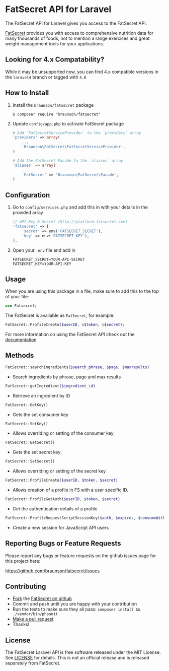 FatSecret API for Laravel
============================

The FatSecret API for Laravel gives you access to the FatSecret API.

[FatSecret](http://platform.fatsecret.com/api) provides you with access to comprehensive nutrition data for many thousands of foods, not to mention a range exercises and great weight management tools for your applications.

Looking for 4.x Compatability?
-------------
While it may be unsupported now, you can find 4.x compatible versions in the `laravel4` branch or tagged with `4.0`

How to Install
--------------

1.  Install the `braunson/fatsecret` package

	```shell
	$ composer require "braunson/fatsecret"
	```

2.  Update `config/app.php` to activate FatSecret package

	```php
	# Add `FatSecretServiceProvider` to the `providers` array
	'providers' => array(
		...
		'Braunson\FatSecret\FatSecretServiceProvider',
	)

	# Add the FatSecret Facade to the `aliases` array
	'aliases' => array(
		...
		'FatSecret' => 'Braunson\FatSecret\Facade',
	)
	```


Configuration
-------------

1. Go to `config/services.php` and add this in with your details in the provided array

	```php
	// API Key & Secret (http://platform.fatsecret.com)
    'fatsecret' => [
        'secret' => env('FATSECRET_SECRET'),
        'key' => env('FATSECRET_KEY'),
    ],
	```

2. Open your `.env` file and add in
	```
	FATSECRET_SECRET=YOUR-API-SECRET
	FATSECRET_KEY=YOUR-API-KEY
	```


Usage
------------------------

When you are using this package in a file, make sure to add this to the top of your file:

```php
use Fatsecret;
```

The FatSecret is available as `FatSecret`, for example:

```php
FatSecret::ProfileCreate($userID, &$token, &$secret);
```

For more information on using the FatSecret API check out the [documentation](http://platform.fatsecret.com/api/)

Methods
------------------------

```php
FatSecret::searchIngredients($search_phrase, $page, $maxresults)
```
- Search ingredients by phrase, page and max results

```php
FatSecret::getIngredient($ingredient_id)
```
- Retrieve an ingredient by ID

```php
FatSecret::GetKey()
```
- Gets the set consumer key

```php
FatSecret::SetKey()
```
- Allows overriding or setting of the consumer key

```php
FatSecret::GetSecret()
```
- Gets the set secret key

```php
FatSecret::SetSecret()
```
- Allows overriding or setting of the secret key

```php
FatSecret::ProfileCreate($userID, $token, $secret)
```
- Allows creation of a profile in FS with a user specific ID.

```php
FatSecret::ProfileGetAuth($userID, $token, $secret)
```
- Get the authentication details of a profile

```php
FatSecret::ProfileRequestScriptSessionKey($auth, $expires, $consumeWithin, $permittedReferrerRegex, $cookie, $sessionKey)
```
- Create a new session for JavaScript API users





Reporting Bugs or Feature Requests
----------------------------------

Please report any bugs or feature requests on the github issues page for this project here:

<https://github.com/braunson/fatsecret/issues>


Contributing
------------

-   [Fork](https://help.github.com/articles/fork-a-repo) the [FatSecret on github](https://github.com/braunson/fatsecret)
-   Commit and push until you are happy with your contribution
-   Run the tests to make sure they all pass: `composer install && ./vendor/bin/phpunit`
-   [Make a pull request](https://help.github.com/articles/using-pull-requests)
-   Thanks!


License
-------

The FatSecret Laravel API is free software released under the MIT License.
See [LICENSE](https://github.com/braunson/fatsecret/blob/master/LICENSE) for details. This is not an official release and is released separately from FatSecret.
